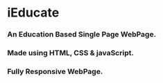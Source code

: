 # iEducate
### An Education Based Single Page WebPage.
### Made using HTML, CSS & javaScript.
### Fully Responsive WebPage.
